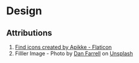 # Design 


## Attributions
1. <a href="https://www.flaticon.com/free-icons/find" title="find icons">Find icons created by Apikke - Flaticon</a>
2. Filller Image - Photo by [Dan Farrell](https://unsplash.com/@farreal?utm_content=creditCopyText&utm_medium=referral&utm_source=unsplash) on [Unsplash](https://unsplash.com/photos/floral-persons-portrait-graffiti-fT49QnFucQ8?utm_content=creditCopyText&utm_medium=referral&utm_source=unsplash)

